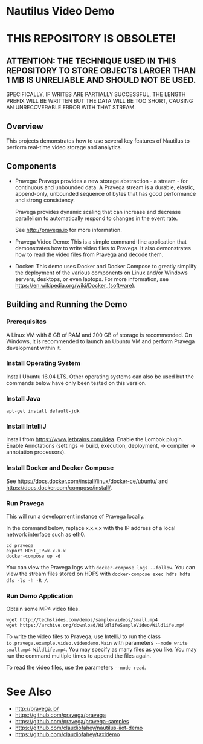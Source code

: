 
# Nautilus Video Demo

# THIS REPOSITORY IS OBSOLETE!

## ATTENTION: THE TECHNIQUE USED IN THIS REPOSITORY TO STORE OBJECTS LARGER THAN 1 MB IS UNRELIABLE AND SHOULD **NOT** BE USED.
SPECIFICALLY, IF WRITES ARE PARTIALLY SUCCESSFUL, THE LENGTH PREFIX WILL BE WRITTEN BUT THE DATA WILL BE TOO SHORT, CAUSING AN UNRECOVERABLE ERROR WITH THAT STREAM.

## Overview

This projects demonstrates how to use several key features of Nautilus to perform real-time video storage and analytics.

## Components

- Pravega: Pravega provides a new storage abstraction - a stream - for continuous and unbounded data.
  A Pravega stream is a durable, elastic, append-only, unbounded sequence of bytes that has good performance and strong consistency.

  Pravega provides dynamic scaling that can increase and decrease parallelism to automatically respond
  to changes in the event rate.

  See <http://pravega.io> for more information.

- Pravega Video Demo: This is a simple command-line application that demonstrates how to write video files to Pravega.
  It also demonstrates how to read the video files from Pravega and decode them.

- Docker: This demo uses Docker and Docker Compose to greatly simplify the deployment of the various
  components on Linux and/or Windows servers, desktops, or even laptops.
  For more information, see <https://en.wikipedia.org/wiki/Docker_(software)>.

## Building and Running the Demo

### Prerequisites

A Linux VM with 8 GB of RAM and 200 GB of storage is recommended.
On Windows, it is recommended to launch an Ubuntu VM and perform Pravega development within it.

### Install Operating System

Install Ubuntu 16.04 LTS. Other operating systems can also be used but the commands below have only been tested
on this version.

### Install Java

```
apt-get install default-jdk
```

### Install IntelliJ

Install from <https://www.jetbrains.com/idea>.
Enable the Lombok plugin.
Enable Annotations (settings -> build, execution, deployment, -> compiler -> annotation processors).

### Install Docker and Docker Compose

See <https://docs.docker.com/install/linux/docker-ce/ubuntu/>
and <https://docs.docker.com/compose/install/>.

### Run Pravega

This will run a development instance of Pravega locally.

In the command below, replace x.x.x.x with the IP address of a local network interface such as eth0.

```
cd pravega
export HOST_IP=x.x.x.x
docker-compose up -d
```

You can view the Pravega logs with `docker-compose logs --follow`.
You can view the stream files stored on HDFS with `docker-compose exec hdfs hdfs dfs -ls -h -R /`.

### Run Demo Application

Obtain some MP4 video files.

```
wget http://techslides.com/demos/sample-videos/small.mp4
wget https://archive.org/download/WildlifeSampleVideo/Wildlife.mp4
```

To write the video files to Pravega, use IntelliJ to run the class `io.pravega.example.video.videodemo.Main` with parameters `--mode write small.mp4 Wildlife.mp4`.
You may specify as many files as you like.
You may run the command multiple times to append the files again.

To read the video files, use the parameters `--mode read`.

# See Also

- <http://pravega.io/>
- <https://github.com/pravega/pravega>
- <https://github.com/pravega/pravega-samples>
- <https://github.com/claudiofahey/nautilus-iiot-demo>
- <https://github.com/claudiofahey/taxidemo>
